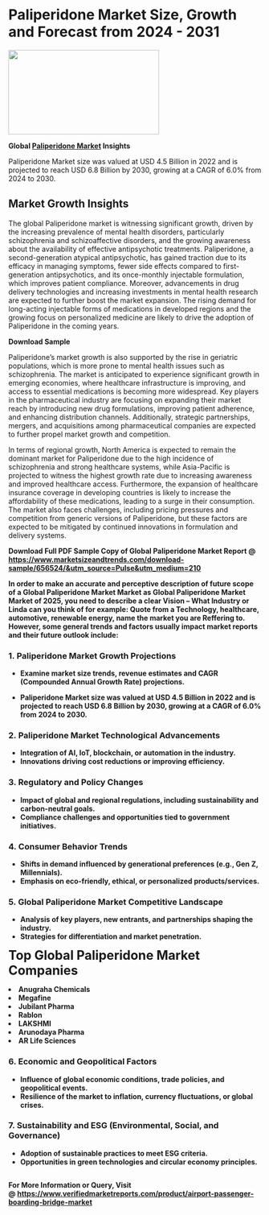 <H1>Paliperidone Market Size, Growth and Forecast from 2024 - 2031</H1><img class="aligncenter size-medium wp-image-584254" src="https://thirdeyenews.in/wp-content/uploads/2024/09/Global-Market-Research-300x168.jpeg" alt="" width="300" height="168" /><p><strong>Global&nbsp;<a href="https://www.marketsizeandtrends.com/download-sample/656524/&amp;utm_source=Pulse&amp;utm_medium=210">Paliperidone Market</a> Insights</strong></p><p>Paliperidone Market size was valued at USD 4.5 Billion in 2022 and is projected to reach USD 6.8 Billion by 2030, growing at a CAGR of 6.0% from 2024 to 2030.</p><p><h2>Market Growth Insights</h2> <p>The global Paliperidone market is witnessing significant growth, driven by the increasing prevalence of mental health disorders, particularly schizophrenia and schizoaffective disorders, and the growing awareness about the availability of effective antipsychotic treatments. Paliperidone, a second-generation atypical antipsychotic, has gained traction due to its efficacy in managing symptoms, fewer side effects compared to first-generation antipsychotics, and its once-monthly injectable formulation, which improves patient compliance. Moreover, advancements in drug delivery technologies and increasing investments in mental health research are expected to further boost the market expansion. The rising demand for long-acting injectable forms of medications in developed regions and the growing focus on personalized medicine are likely to drive the adoption of Paliperidone in the coming years.</p> <p><strong>Download Sample</strong></p> <p>Paliperidone’s market growth is also supported by the rise in geriatric populations, which is more prone to mental health issues such as schizophrenia. The market is anticipated to experience significant growth in emerging economies, where healthcare infrastructure is improving, and access to essential medications is becoming more widespread. Key players in the pharmaceutical industry are focusing on expanding their market reach by introducing new drug formulations, improving patient adherence, and enhancing distribution channels. Additionally, strategic partnerships, mergers, and acquisitions among pharmaceutical companies are expected to further propel market growth and competition.</p> <p>In terms of regional growth, North America is expected to remain the dominant market for Paliperidone due to the high incidence of schizophrenia and strong healthcare systems, while Asia-Pacific is projected to witness the highest growth rate due to increasing awareness and improved healthcare access. Furthermore, the expansion of healthcare insurance coverage in developing countries is likely to increase the affordability of these medications, leading to a surge in their consumption. The market also faces challenges, including pricing pressures and competition from generic versions of Paliperidone, but these factors are expected to be mitigated by continued innovations in formulation and delivery systems.</p> <p><strong></p><p><span class=""><strong>Download Full PDF Sample Copy of Global Paliperidone Market Report</strong> @ <a href="https://www.marketsizeandtrends.com/download-sample/656524/&amp;utm_source=Pulse&amp;utm_medium=210" target="_blank">https://www.marketsizeandtrends.com/download-sample/656524/&amp;utm_source=Pulse&amp;utm_medium=210</a></span></p><p>In order to make an accurate and perceptive description of future scope of a Global&nbsp;Paliperidone Market Market as Global&nbsp;Paliperidone Market Market of 2025, you need to describe a clear Vision &ndash; What Industry or Linda can you think of for example: Quote from a Technology, healthcare, automotive, renewable energy, name the market you are Reffering to. However, some general trends and factors usually impact market reports and their future outlook include:</p><h3>1.&nbsp;<strong>Paliperidone Market Growth Projections</strong></h3><ul><li>Examine market size trends, revenue estimates and CAGR (Compounded Annual Growth Rate) projections.</li><li><p>Paliperidone Market size was valued at USD 4.5 Billion in 2022 and is projected to reach USD 6.8 Billion by 2030, growing at a CAGR of 6.0% from 2024 to 2030.</p></li></ul><h3>2.&nbsp;<strong>Paliperidone Market Technological Advancements</strong></h3><ul><li>Integration of AI, IoT, blockchain, or automation in the industry.</li><li>Innovations driving cost reductions or improving efficiency.</li></ul><h3>3.&nbsp;<strong>Regulatory and Policy Changes</strong></h3><ul><li>Impact of global and regional regulations, including sustainability and carbon-neutral goals.</li><li>Compliance challenges and opportunities tied to government initiatives.</li></ul><h3>4.&nbsp;<strong>Consumer Behavior Trends</strong></h3><ul><li>Shifts in demand influenced by generational preferences (e.g., Gen Z, Millennials).</li><li>Emphasis on eco-friendly, ethical, or personalized products/services.</li></ul><h3>5.&nbsp;<strong>Global Paliperidone Market Competitive Landscape</strong></h3><ul><li>Analysis of key players, new entrants, and partnerships shaping the industry.</li><li>Strategies for differentiation and market penetration.</li></ul><p data-pm-slice="1 1 []"><span style="color: inherit; font-family: inherit; font-size: 25px;">Top Global Paliperidone Market Companies</span></p><div class="" data-test-id=""><p><li>Anugraha Chemicals</li><li> Megafine</li><li> Jubilant Pharma</li><li> Rablon</li><li> LAKSHMI</li><li> Arunodaya Pharma</li><li> AR Life Sciences</li></p></div><h3>6.&nbsp;<strong>Economic and Geopolitical Factors</strong></h3><ul><li>Influence of global economic conditions, trade policies, and geopolitical events.</li><li>Resilience of the market to inflation, currency fluctuations, or global crises.</li></ul><h3>7.&nbsp;<strong>Sustainability and ESG (Environmental, Social, and Governance)</strong></h3><ul><li>Adoption of sustainable practices to meet ESG criteria.</li><li>Opportunities in green technologies and circular economy principles.</li></ul><h2><strong style="font-size: 14px;">For More Information or Query, Visit @&nbsp;</strong><a style="background-color: #ffffff; font-size: 14px;" href="https://www.marketsizeandtrends.com/report/paliperidone-market/" target="_blank">https://www.verifiedmarketreports.com/product/airport-passenger-boarding-bridge-market</a></h2>
